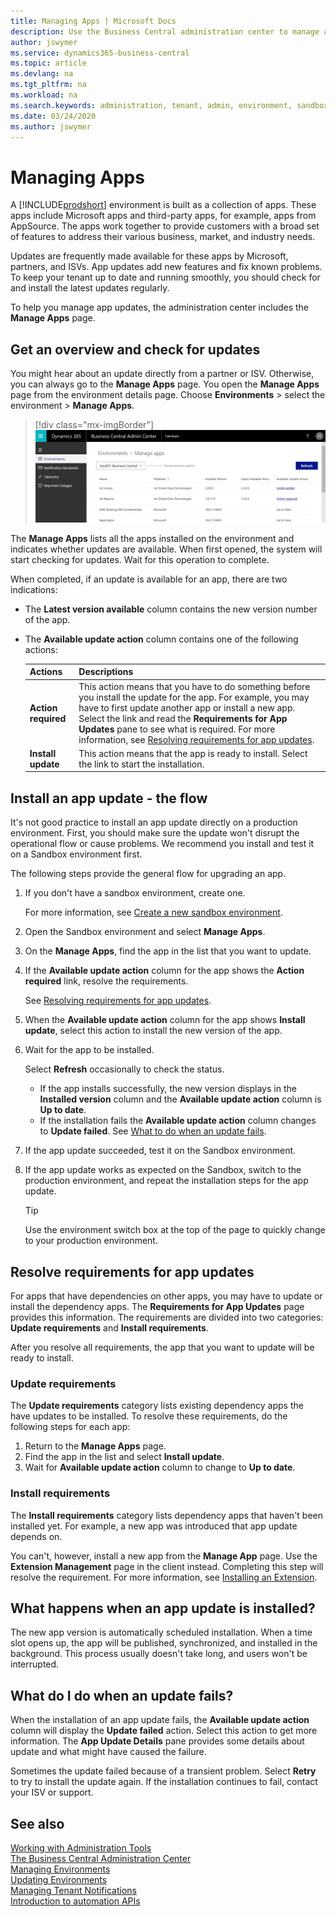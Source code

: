 ```yaml
---
title: Managing Apps | Microsoft Docs
description: Use the Business Central administration center to manage apps used by your tenant environments. 
author: jswymer
ms.service: dynamics365-business-central
ms.topic: article
ms.devlang: na
ms.tgt_pltfrm: na
ms.workload: na
ms.search.keywords: administration, tenant, admin, environment, sandbox
ms.date: 03/24/2020
ms.author: jswymer
---
```


# Managing Apps

A [!INCLUDE[prodshort](../developer/includes/prodshort.md)] environment is built as a collection of apps. These apps include Microsoft apps and third-party apps, for example, apps from AppSource. The apps work together to provide customers with a broad set of features to address their various business, market, and industry needs.

Updates are frequently made available for these apps by Microsoft, partners, and ISVs. App updates add new features and fix known problems. To keep your tenant up to date and running smoothly, you should check for and install the latest updates regularly.

To help you manage app updates, the administration center includes the **Manage Apps** page.

## Get an overview and check for updates

You might hear about an update directly from a partner or ISV. Otherwise, you can always go to the **Manage Apps** page. You open the **Manage Apps** page from the environment details page. Choose **Environments** > select the environment > **Manage Apps**.

> [!div class="mx-imgBorder"]
> ![Business Central Admin Center apps](../developer/media/admin/business_central_admin_center_manage_apps.png)

The **Manage Apps** lists all the apps installed on the environment and indicates whether updates are available. When first opened, the system will start checking for updates. Wait for this operation to complete.

When completed, if an update is available for an app, there are two indications:

- The **Latest version available** column contains the new version number of the app.
- The **Available update action** column contains one of the following actions:

    |Actions|Descriptions|
    |-------|------------|
    |**Action required**|This action means that you have to do something before you install the update for the app. For example, you may have to first update another app or install a new app. Select the link and read the **Requirements for App Updates** pane to see what is required. For more information, see [Resolving requirements for app updates](#requirements).|
    |**Install update**|This action means that the app is ready to install. Select the link to start the installation. |

## Install an app update - the flow

It's not good practice to install an app update directly on a production environment. First, you should make sure the update won't disrupt the operational flow or cause problems. We recommend you install and test it on a Sandbox environment first.

The following steps provide the general flow for upgrading an app.

1. If you don't have a sandbox environment, create one.

    For more information, see [Create a new sandbox environment](tenant-admin-center-environments.md#create-a-sandbox-environment).
2. Open the Sandbox environment and select **Manage Apps**.
3. On the **Manage Apps**, find the app in the list that you want to update.
5. If the **Available update action** column for the app shows the **Action required** link, resolve the requirements.

    See [Resolving requirements for app updates](#requirements).
4. When the **Available update action** column for the app shows **Install update**, select this action to install the new version of the app.
5. Wait for the app to be installed.

    Select **Refresh** occasionally to check the status.

    - If the app installs successfully, the new version displays in the **Installed version** column and the **Available update action** column is **Up to date**.
    - If the installation fails the **Available update action** column changes to **Update failed**. See [What to do when an update fails](#failure).

4. If the app update succeeded, test it on the Sandbox environment.
5. If the app update works as expected on the Sandbox, switch to the production environment, and repeat the installation steps for the app update.

    > [!TIP]
    > Use the environment switch box at the top of the page to quickly change to your production environment.

## <a name="requirements"></a>Resolve requirements for app updates

For apps that have dependencies on other apps, you may have to update or install the dependency apps. The **Requirements for App Updates** page provides this information. The requirements are divided into two categories: **Update requirements** and **Install requirements**.

After you resolve all requirements, the app that you want to update will be ready to install.

### Update requirements

The **Update requirements** category lists existing dependency apps the have updates to be installed. To resolve these requirements, do the following steps for each app:

1. Return to the **Manage Apps** page.
2. Find the app in the list and select **Install update**.
3. Wait for **Available update action** column to change to **Up to date**.

### Install requirements

The **Install requirements** category lists dependency apps that haven't been installed yet. For example, a new app was introduced that app update depends on.

You can't, however, install a new app from the **Manage App** page. Use the **Extension Management** page in the client instead. Completing this step will resolve the requirement. For more information, see [Installing an Extension](/dynamics365/business-central/ui-extensions#installing-an-extension).

## What happens when an app update is installed?

The new app version is automatically scheduled installation. When a time slot opens up, the app will be published, synchronized, and installed in the background. This process usually doesn't take long, and users won't be interrupted.

## <a name="failure"></a>What do I do when an update fails?

When the installation of an app update fails, the **Available update action** column will display the **Update failed** action. Select this action to get more information. The **App Update Details** pane provides some details about update and what might have caused the failure.

Sometimes the update failed because of a transient problem. Select **Retry** to try to install the update again. If the installation continues to fail, contact your ISV or support.  

## See also

[Working with Administration Tools](administration.md)  
[The Business Central Administration Center](tenant-admin-center.md)  
[Managing Environments](tenant-admin-center-environments.md)  
[Updating Environments](tenant-admin-center-update-management.md)  
[Managing Tenant Notifications](tenant-admin-center-notifications.md)  
[Introduction to automation APIs](itpro-introduction-to-automation-apis.md)  
